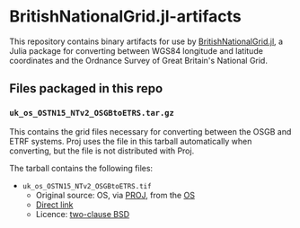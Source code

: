 # BritishNationalGrid.jl-artifacts

This repository contains binary artifacts for use by
[BritishNationalGrid.jl](https://github.com/anowacki/BritishNationalGrid.jl),
a Julia package for converting between WGS84 longitude and latitude
coordinates and the Ordnance Survey of Great Britain's National Grid.

## Files packaged in this repo

### `uk_os_OSTN15_NTv2_OSGBtoETRS.tar.gz`
This contains the grid files necessary for converting between the
OSGB and ETRF systems.  Proj uses the file in this tarball automatically
when converting, but the file is not distributed with Proj.

The tarball contains the following files:
- `uk_os_OSTN15_NTv2_OSGBtoETRS.tif`
    - Original source: OS, via [PROJ](https://github.com/OSGeo/PROJ-data/blob/master/uk_os/uk_os_OSTN15_NTv2_OSGBtoETRS.tif), from the [OS](https://www.ordnancesurvey.co.uk/business-government/tools-support/os-net/for-developers)
    - [Direct link](https://github.com/OSGeo/PROJ-data/raw/master/uk_os/uk_os_OSTN15_NTv2_OSGBtoETRS.tif)
    - Licence: [two-clause BSD](https://opensource.org/license/bsd-2-clause/)